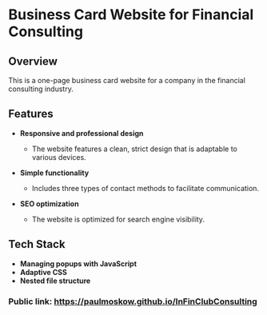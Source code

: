 # Business Card Website for Financial Consulting

## Overview

This is a one-page business card website for a company in the financial consulting industry.

## Features

- **Responsive and professional design**
  - The website features a clean, strict design that is adaptable to various devices.

- **Simple functionality**
  - Includes three types of contact methods to facilitate communication.

- **SEO optimization**
  - The website is optimized for search engine visibility.

## Tech Stack

- **Managing popups with JavaScript**
- **Adaptive CSS**
- **Nested file structure**


### Public link: https://paulmoskow.github.io/InFinClubConsulting 

